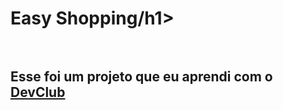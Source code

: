 <h1>Easy Shopping/h1>
<br>
<br>
<h2>Esse foi um projeto que eu aprendi com o <a href="https://rodolfomori.com.br/devclub">DevClub</a></h2>
